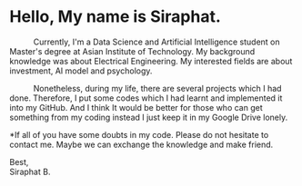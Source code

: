# Hello, My name is Siraphat. 

  &emsp;&emsp;&emsp;Currently, I'm a Data Science and Artificial Intelligence student on Master's degree at Asian Institute of Technology.
  My background knowledge was about Electrical Engineering. My interested fields are about investment, AI model and psychology.<br />
  
  
  
  &emsp;&emsp;&emsp;Nonetheless, during my life, there are several projects which I had done. Therefore, I put some codes which I had learnt and implemented it into my GitHub. 
  And I think It would be better for those who can get something from my coding instead I just keep it in my Google Drive lonely.<br />
 
 
 
 *If all of you have some doubts in my code. Please do not hesitate to contact me. Maybe we can exchange the knowledge and make friend.<br />
  
  Best,<br />
  Siraphat B.

